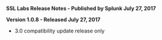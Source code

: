 **SSL Labs Release Notes - Published by Splunk July 27, 2017**


**Version 1.0.8 - Released July 27, 2017**

* 3.0 compatibility update release only
